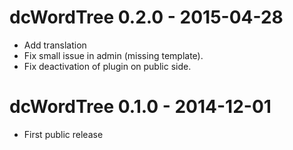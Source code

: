 dcWordTree 0.2.0 - 2015-04-28
==============================
* Add translation
* Fix small issue in admin (missing template).
* Fix deactivation of plugin on public side.

dcWordTree 0.1.0 - 2014-12-01
==============================
* First public release
